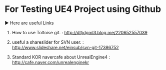 

# For Testing UE4 Project using Github

▶ Here are useful Links

1. How to use Toltoise git.
: http://dltjdgml3.blog.me/220652557039

2. useful a shareslider for SVN user.
: http://www.slideshare.net/einsub/svn-git-17386752

3. Standard KOR navercafe about UnrealEngine4
: http://cafe.naver.com/unrealenginekr



